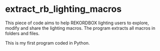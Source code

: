 # extract_rb_lighting_macros

This piece of code aims to help REKORDBOX lighting users to explore, modify and share the lighting macros. The program extracts all macros in folders and files.

This is my first program coded in Python.
